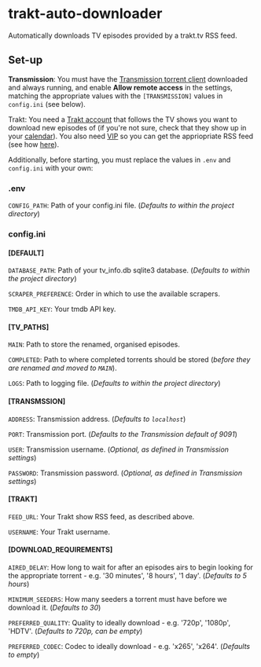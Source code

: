 # trakt-auto-downloader

Automatically downloads TV episodes provided by a trakt.tv RSS feed.

## Set-up

**Transmission**: You must have the [Transmission torrent client](https://transmissionbt.com/) downloaded and always running, and enable **Allow remote access** in the settings, matching the appropriate values with the `[TRANSMISSION]` values in `config.ini` (see below).

Trakt: You need a [Trakt account](https://trakt.tv/) that follows the TV shows you want to download new episodes of (if you're not sure, check that they show up in your [calendar](https://trakt.tv/calendars/my/shows)). You also need [VIP](https://trakt.tv/vip/) so you can get the appriopriate RSS feed (see how [here](https://blog.trakt.tv/ical-and-rss-feeds-f2028da560e3)).

Additionally, before starting, you must replace the values in `.env` and `config.ini` with your own:
### .env
`CONFIG_PATH`: Path of your config.ini file. (_Defaults to within the project directory_)

### config.ini

#### [DEFAULT]

`DATABASE_PATH`: Path of your tv_info.db sqlite3 database. (_Defaults to within the project directory_)

`SCRAPER_PREFERENCE`: Order in which to use the available scrapers.

`TMDB_API_KEY`: Your tmdb API key.

#### [TV_PATHS]

`MAIN`: Path to store the renamed, organised episodes.

`COMPLETED`: Path to where completed torrents should be stored (_before they are renamed and moved to `MAIN`_).

`LOGS`: Path to logging file. (_Defaults to within the project directory_)

#### [TRANSMSSION]

`ADDRESS`: Transmission address. (_Defaults to `localhost`_)

`PORT`: Transmission port. (_Defaults to the Transmission default of 9091_)

`USER`: Transmission username. (_Optional, as defined in Transmission settings_)

`PASSWORD`: Transmission password. (_Optional, as defined in Transmission settings_)

#### [TRAKT]

`FEED_URL`: Your Trakt show RSS feed, as described above.

`USERNAME`: Your Trakt username.

#### [DOWNLOAD_REQUIREMENTS]

`AIRED_DELAY`: How long to wait for after an episodes airs to begin looking for the appropriate torrent - e.g. '30 minutes', '8 hours', '1 day'. (_Defaults to 5 hours_)

`MINIMUM_SEEDERS`: How many seeders a torrent must have before we download it. (_Defaults to 30_)

`PREFERRED_QUALITY`: Quality to ideally download - e.g. '720p', '1080p', 'HDTV'. (_Defaults to 720p, can be empty_)

`PREFERRED_CODEC`: Codec to ideally download - e.g. 'x265', 'x264'. (_Defaults to empty_)

